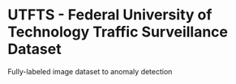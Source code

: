 # UTFTS - Federal University of Technology Traffic Surveillance Dataset
Fully-labeled image dataset to anomaly detection
